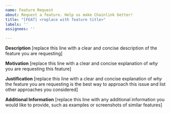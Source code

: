 ```yaml
---
name: Feature Request
about: Request a feature. Help us make Chainlink better!
title: "[FEAT] <replace with feature title>"
labels: ''
assignees: ''

---
```


**Description**
[replace this line with a clear and concise description of the feature you are requesting]

**Motivation**
[replace this line with a clear and concise explanation of _why_ you are requesting this feature]

**Justification**
[replace this line with a clear and concise explanation of _why_ the feature you are requesting is the best way to approach this issue and list other approaches you considered]

**Additional Information**
[replace this line with any additional information you would like to provide, such as examples or screenshots of similar features]
